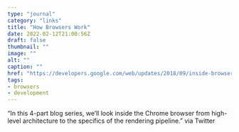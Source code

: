```yaml
---
type: "journal"
category: "links"
title: "How Browsers Work"
date: 2022-02-12T21:00:56Z
draft: false
thumbnail: ""
image: ""
alt: ""
caption: ""
href: "https://developers.google.com/web/updates/2018/09/inside-browser-part1"
tags:
- browsers
- development
---
```


“In this 4-part blog series, we’ll look inside the Chrome browser from high-level architecture to the specifics of the rendering pipeline.” via Twitter

